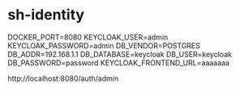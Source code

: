 # sh-identity

DOCKER_PORT=8080
KEYCLOAK_USER=admin
KEYCLOAK_PASSWORD=admin
DB_VENDOR=POSTGRES
DB_ADDR=192.168.1.1
DB_DATABASE=keycloak
DB_USER=keycloak
DB_PASSWORD=password
KEYCLOAK_FRONTEND_URL=aaaaaaa

http://localhost:8080/auth/admin
